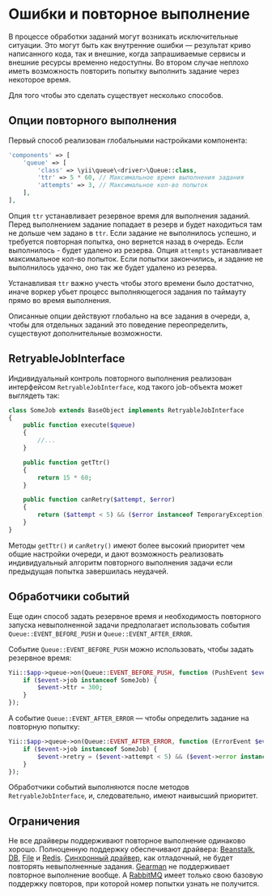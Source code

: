 Ошибки и повторное выполнение
=============================

В процессе обработки заданий могут возникать исключительные ситуации. Это могут быть как внутренние
ошибки — результат криво написанного кода, так и внешние, когда запрашиваемые сервисы и внешние
ресурсы временно недоступны. Во втором случае неплохо иметь возможность повторить попытку выполнить
задание через некоторое время.

Для того чтобы это сделать существует несколько способов.

Опции повторного выполнения
---------------------------

Первый способ реализован глобальными настройками компонента:
 
```php
'components' => [
    'queue' => [
        'class' => \yii\queue\<driver>\Queue::class,
        'ttr' => 5 * 60, // Максимальное время выполнения задания 
        'attempts' => 3, // Максимальное кол-во попыток
    ],
],
```

Опция `ttr` устанавливает резервное время для выполнения заданий. Перед выполнением задание попадает
в резерв и будет находиться там не дольше чем задано в `ttr`. Если задание не выполнилось успешно,
и требуется повторная попытка, оно вернется назад в очередь. Если выполнилось - будет удалено
из резерва. Опция `attempts` устанавливает максимальное кол-во попыток. Если попытки закончились,
и задание не выполнилось удачно, оно так же будет удалено из резерва.

Устанавливая `ttr` важно учесть чтобы этого времени было достатчно, иначе воркер убьет процесс
выполняющегося задания по таймауту прямо во время выполнения.

Описанные опции действуют глобально на все задания в очереди, а, чтобы для отдельных заданий это
поведение переопределить, существуют дополнительные возможности.

RetryableJobInterface
---------------------

Индивидуальный контроль повторного выполнения реализован интерфейсом `RetryableJobInterface`, код
такого job-объекта может выглядеть так:

```php
class SomeJob extends BaseObject implements RetryableJobInterface
{
    public function execute($queue)
    {
        //...
    }

    public function getTtr()
    {
        return 15 * 60;
    }

    public function canRetry($attempt, $error)
    {
        return ($attempt < 5) && ($error instanceof TemporaryException);
    }
}
```

Методы `getTtr()` и `canRetry()` имеют более высокий приоритет чем общие настройки очереди, и дают
возможность реализовать индивидуальный алгоритм повторного выполнения задачи если предыдущая попытка
завершилась неудачей.

Обработчики событий
-------------------

Еще один способ задать резервное время и необходимость повторного запуска невыполненной задачи
предполагает использовать события `Queue::EVENT_BEFORE_PUSH` и `Queue::EVENT_AFTER_ERROR`.

Событие `Queue::EVENT_BEFORE_PUSH` можно использовать, чтобы задать резервное время:

```php
Yii::$app->queue->on(Queue::EVENT_BEFORE_PUSH, function (PushEvent $event) {
    if ($event->job instanceof SomeJob) {
        $event->ttr = 300;
    }
});
```

А событие `Queue::EVENT_AFTER_ERROR` — чтобы определить задание на повторную попытку:

```php
Yii::$app->queue->on(Queue::EVENT_AFTER_ERROR, function (ErrorEvent $event) {
    if ($event->job instanceof SomeJob) {
        $event->retry = ($event->attempt < 5) && ($event->error instanceof TemporaryException);
    }
});
```

Обработчики событий выполняются после методов `RetryableJobInterface`, и, следовательно, имеют
наивысший приоритет.

Ограничения
-----------

Не все драйверы поддерживают повторное выполнение одинаково хорошо. Полноценную поддержку
обеспечивают драйвера: [Beanstalk], [DB], [File] и [Redis]. [Синхронный драйвер], как отладочный,
не будет повторять невыполненные задания. [Gearman] не поддерживает повторное выполнение вообще.
А [RabbitMQ] имеет только свою базовую поддержку повторов, при которой номер попытки узнать
не получится.    

[Beanstalk]: driver-beanstalk.md
[DB]: driver-db.md
[File]: driver-file.md
[Redis]: driver-redis.md
[Синхронный драйвер]: driver-sync.md
[Gearman]: driver-gearman.md
[RabbitMQ]: driver-amqp.md
